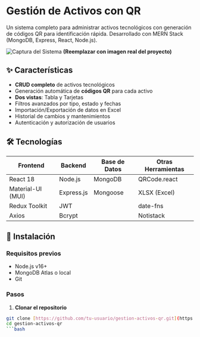 # **Gestión de Activos con QR**

Un sistema completo para administrar activos tecnológicos con generación de códigos QR para identificación rápida. Desarrollado con MERN Stack (MongoDB, Express, React, Node.js).

![Captura del Sistema](https://ejemplo.com/captura-sistema.jpg) **(Reemplazar con imagen real del proyecto)**

## **✨ Características**

- **CRUD completo** de activos tecnológicos
- Generación automática de **códigos QR** para cada activo
- **Dos vistas**: Tabla y Tarjetas
- Filtros avanzados por tipo, estado y fechas
- Importación/Exportación de datos en Excel
- Historial de cambios y mantenimientos
- Autenticación y autorización de usuarios

## **🛠️ Tecnologías**

| Frontend             | Backend          | Base de Datos   | Otras Herramientas |
|----------------------|------------------|-----------------|--------------------|
| React 18             | Node.js          | MongoDB         | QRCode.react       |
| Material-UI (MUI)    | Express.js       | Mongoose        | XLSX (Excel)       |
| Redux Toolkit        | JWT              |                 | date-fns           |
| Axios                | Bcrypt           |                 | Notistack          |

## **🚀 Instalación**

### **Requisitos previos**
- Node.js v16+
- MongoDB Atlas o local
- Git

### **Pasos**

1. **Clonar el repositorio**
```bash
git clone [https://github.com/tu-usuario/gestion-activos-qr.git](https://github.com/tu-usuario/gestion-activos-qr.git)
cd gestion-activos-qr
```bash
